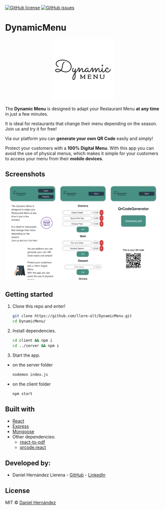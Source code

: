 [![GitHub license](https://img.shields.io/github/license/danielhdezller/DynamicMenu)](https://github.com/danielhdezller/DynamicMenu/blob/main/LICENSE)
[![GitHub issues](https://img.shields.io/github/issues/danielhdezller/DynamicMenu)](https://GitHub.com/danielhdezller/DynamicMenu/issues)
# DynamicMenu

<p align="center">
  <img src="/client/src/assets/LOGO.png" />
</p>

The **Dynamic Menu** is designed to adapt your Restaurant Menu **at any time** in just a few minutes.

It is ideal for restaurants that change their menu depending on the season.
Join us and try it for free!

Via our platform you can **generate your own QR Code** easily and simply!

Protect your customers with a **100% Digital Menu**.
With this app you can avoid the use of physical menus,
which makes it simple for your customers to access your menu from their **mobile devices**.

## Screenshots

<p align="center">
  <img src="/client/src/assets/ScreenShots DM.png" />
</p>

## Getting started

1. Clone this repo and enter!

   ```bash
   git clone https://github.com/llere-alt/DynamicMenu.git
   cd DynamicMenu/
   ```

2. Install dependencies.

   ```bash
   cd client && npm i
   cd ../server && npm i
   ```

3. Start the app.

- on the server folder
  ```bash
  nodemon index.js
  ```
- on the client folder
  ```bash
  npm start
  ```

## Built with

- [React](https://reactjs.org/)
- [Express](https://expressjs.com/)
- [Mongoose](https://mongoosejs.com/)
- Other dependencies:
  - [react-to-pdf](https://www.npmjs.com/package/react-to-pdf)
  - [qrcode.react](https://www.npmjs.com/package/qrcode.react)

## Developed by:

- Daniel Hernández Llerena - [GitHub](https://github.com/danielhdezller) - [LinkedIn](https://www.linkedin.com/in/daniel-hernandez-ller/)

## License

MIT © [Daniel Hernández](https://github.com/danielhdezller)

